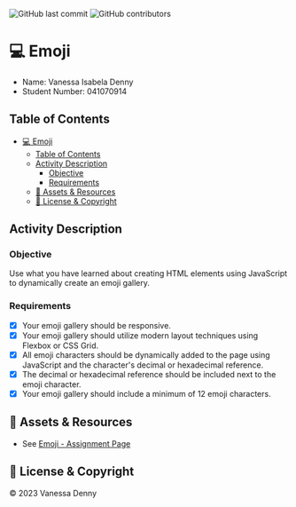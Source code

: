 ![GitHub last commit](https://img.shields.io/github/last-commit/vanessaidenny/emoji-gallery-js?color=blueviolet&style=plastic)
![GitHub contributors](https://img.shields.io/github/contributors/vanessaidenny/emoji-gallery-js?color=brightgreen&style=plastic)

# 💻 Emoji

* Name: Vanessa Isabela Denny
* Student Number: 041070914

## Table of Contents

- [💻 Emoji](#-emoji)
  - [Table of Contents](#table-of-contents)
  - [Activity Description](#activity-description)
    - [Objective](#objective)
    - [Requirements](#requirements)
  - [📖 Assets \& Resources](#-assets--resources)
  - [📌 License \& Copyright](#-license--copyright)

## Activity Description

### Objective
Use what you have learned about creating HTML elements using JavaScript to dynamically create an emoji gallery.

### Requirements
- [x] Your emoji gallery should be responsive.
- [x] Your emoji gallery should utilize modern layout techniques using Flexbox or CSS Grid.
- [x] All emoji characters should be dynamically added to the page using JavaScript and the character's decimal or hexadecimal reference.
- [x] The decimal or hexadecimal reference should be included next to the emoji character.
- [x] Your emoji gallery should include a minimum of 12 emoji characters.

## 📖 Assets & Resources
- See [Emoji - Assignment Page](https://imdac.github.io/mtm6302/assignments/emoji.html)

## 📌 License & Copyright
&copy; 2023 Vanessa Denny
